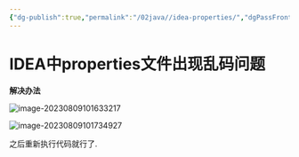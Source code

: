 ```yaml
---
{"dg-publish":true,"permalink":"/02java//idea-properties/","dgPassFrontmatter":true}
---
```


# IDEA中properties文件出现乱码问题



**解决办法**

![image-20230809101633217](https://qkh-markdown-1316031240.cos.ap-nanjing.myqcloud.com/obsidian/202308091016253.png)

![image-20230809101734927](https://qkh-markdown-1316031240.cos.ap-nanjing.myqcloud.com/obsidian/202308091017989.png)

之后重新执行代码就行了.